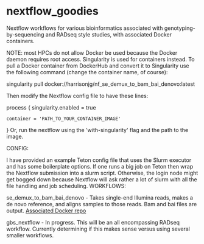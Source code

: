 # nextflow_goodies
Nextflow workflows for various bioinformatics associated with genotyping-by-sequencing and RADseq style studies, with associated Docker containers. 

NOTE: most HPCs do not allow Docker be used because the Docker daemon requires root access. Singularity is used for containers instead. To pull a Docker container from DockerHub and convert it to Singularity use the following command (change the container name, of course):

singularity pull docker://harrisonjg/nf_se_demux_to_bam_bai_denovo:latest

Then modify the Nextflow config file to have these lines: 

process {
    singularity.enabled = true
    
    container = 'PATH_TO_YOUR_CONTAINER_IMAGE'
}
Or, run the nextflow using the 'with-singularity' flag and the path to the image.

CONFIG: 

I have provided an example Teton config file that uses the Slurm executor and has some boilerplate options. If one runs a big job on Teton then wrap the Nextflow submission into a slurm script. Otherwise, the login node might get bogged down because Nextflow will ask rather a lot of slurm with all the file handling and job scheduling. 
WORKFLOWS:

se_demux_to_bam_bai_denovo - Takes single-end Illumina reads, makes a de novo reference, and aligns samples to those reads. Bam and bai files are output.
[Associated Docker repo](https://hub.docker.com/r/harrisonjg/nf_se_demux_to_bam_bai_denovo)

gbs_nextflow - In progress. This will be an all encompassing RADseq workflow. Currently determining if this makes sense versus using several smaller workflows.
